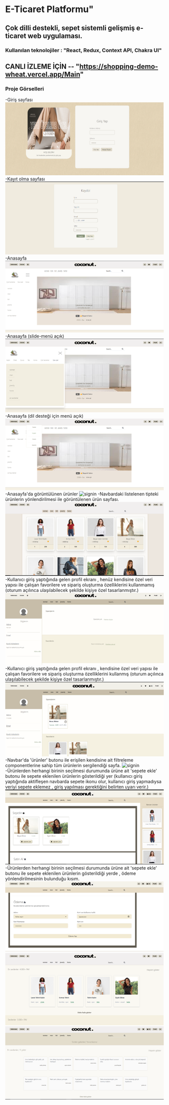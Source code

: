 # E-Ticaret Platformu"
## Çok dilli destekli, sepet sistemli gelişmiş e-ticaret web uygulaması.
### Kullanılan teknolojiler : "React, Redux, Context API, Chakra UI"

## CANLI İZLEME İÇİN -- "https://shopping-demo-wheat.vercel.app/Main"

### Proje Görselleri
-Giriş sayfası
![signin](/signin.png)
-Kayıt olma sayfası
![signin](/signup.png)
-Anasayfa
![signin](/main.png)
-Anasayfa (slide-menü açık)
![signin](/mainpageslideopen.png)
-Anasayfa (dil desteği için menü açık)
![signin](/language.png)
-Anasayfa'da görüntülünen ürünler
![signin](/maiproducts.png)
-Navbardaki listelenen tipteki ürünlerin yönlendirilmesi ile görüntülenen ürün sayfası.
![signin](/navbarproducts.png)
-Kullanıcı giriş yaptığında gelen profil ekranı , henüz kendisine özel veri yapısı ile çalışan favorilere 
ve sipariş oluşturma özelliklerini kullanmamış (oturum açılınca ulaşılabilecek şekilde kişiye özel tasarlanmıştır.) 
![signin](/profileempty.png)
-Kullanıcı giriş yaptığında gelen profil ekranı ,  kendisine özel veri yapısı ile çalışan favorilere 
ve sipariş oluşturma özelliklerini kullanmış (oturum açılınca ulaşılabilecek şekilde kişiye özel tasarlanmıştır.) 
![signin](/profilefull.png)
-Navbar'da 'ürünler' butonu ile erişilen kendisine ait filtreleme componentlerine sahip tüm ürünlerin sergilendiği sayfa.
![signin](/productspage.png)
-Ürünlerden herhangi birinin seçilmesi durumunda ürüne ait 'sepete ekle' butonu ile sepete eklenilen ürünlerin gösterildiği yer
(kullanıcı giriş yaptığında aktifleşen navbarda sepete ikonu olur, kullanıcı giriş yapmadıysa veriyi sepete eklemez , giriş yapılması gerektiğini belirten uyarı verir.) 
![signin](/basket.png)
-Ürünlerden herhangi birinin seçilmesi durumunda ürüne ait 'sepete ekle' butonu ile sepete eklenilen ürünlerin gösterildiği yerde , ödeme yönlendirilmesinin bulunduğu kısım.
![signin](/basketpaying.png)
![signin](/kindlikedpages.png)
![signin](/allcommentsbottom.png)

